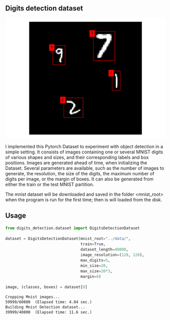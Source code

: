 ## Digits detection dataset

<p align="center">
  <img src="https://github.com/lzanini/digits-detection-dataset/blob/master/img/figure.png">
</p>

I implemented this Pytorch Dataset to experiment with object detection in a simple setting. It consists of images containing one or several MNIST digits of various shapes and sizes, and their corresponding labels and box positions. Images are generated ahead of time, when initializing the Dataset. Several parameters are available, such as the number of images to generate, the resolution, the size of the digits, the maximum number of digits per image, or the margin of boxes. It can also be generated from either the train or the test MNIST partition.

The mnist dataset will be downloaded and saved in the folder <mnist_root> when the program is run for the first time; then is will loaded from the disk.

## Usage

```python
from digits_detection.dataset import DigitsDetectionDataset

dataset = DigitsDetectionDataset(mnist_root="../data/",
                                 train=True,
                                 dataset_length=40000,
                                 image_resolution=(128, 128),
                                 max_digits=5,
                                 min_size=20,
                                 max_size=20*3,
                                 margin=6)

image, (classes, boxes) = dataset[0]
```

```
Cropping Mnist images...
59999/60000  (Elapsed time: 4.84 sec.)
Building Mnist Detection dataset...
39999/40000  (Elapsed time: 11.6 sec.)
```

